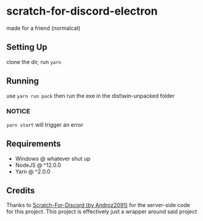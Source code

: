 # scratch-for-discord-electron

made for a friend (normalcat)

## Setting Up

clone the dir, run `yarn`

## Running

use `yarn run pack` then run the exe in the dist\\win-unpacked folder

### NOTICE

`yarn start` will trigger an error

## Requirements

- Windows @ whatever shut up
- NodeJS @ ^12.0.0
- Yarn @ ^2.0.0

## Credits

Thanks to [Scratch-For-Discord (by Androz2091)](https://github.com/Androz2091/scratch-for-discord/) for the server-side code for this project. This project is effectively just a wrapper around said project
